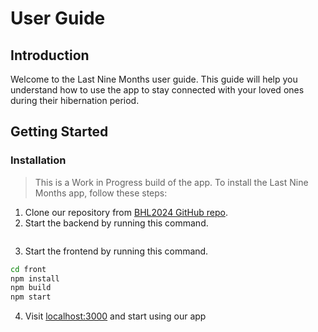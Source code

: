 # User Guide

## Introduction
Welcome to the Last Nine Months user guide. This guide will help you understand how to use the app to stay connected with your loved ones during their hibernation period.

## Getting Started
### Installation
> This is a Work in Progress build of the app. 
To install the Last Nine Months app, follow these steps:
1. Clone our repository from [BHL2024 GitHub repo](https://github.com/avangie/BHL2024).
2. Start the backend by running this command.
```bash

```
3. Start the frontend by running this command.
```bash
cd front
npm install
npm build
npm start
```
4. Visit [localhost:3000](localhost:3000) and start using our app